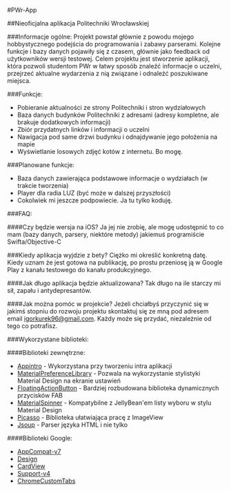 #PWr-App

##Nieoficjalna aplikacja Politechniki Wrocławskiej

###Informacje ogólne:
Projekt powstał głównie z powodu mojego hobbystycznego podejścia do programowania i zabawy parserami. Kolejne funkcje i bazy danych pojawiły się z czasem, głównie jako feedback od użytkowników wersji testowej. Celem projektu jest stworzenie aplikacji, która pozwoli studentom PWr w łatwy sposób znaleźć informacje o uczelni, przejrzeć aktualne wydarzenia z nią związane i odnaleźć poszukiwane miejsca.


###Funkcje:
* Pobieranie aktualności ze strony Politechniki i stron wydziałowych
* Baza danych budynków Politechniki z adresami (adresy kompletne, ale brakuje dodatkowych informacji)
* Zbiór przydatnych linków i informacji o uczelni
* Nawigacja pod same drzwi budynku i odnajdywanie jego położenia na mapie
* Wyświetlanie losowych zdjęć kotów z internetu. Bo mogę.


###Planowane funkcje:
* Baza danych zawierająca podstawowe informacje o wydziałach (w trakcie tworzenia)
* Player dla radia LUZ (być może w dalszej przyszłości)
* Cokolwiek mi jeszcze podpowiecie. Ja tu tylko koduję.


###FAQ:

####Czy będzie wersja na iOS?
Ja jej nie zrobię, ale mogę udostępnić to co mam (bazy danych, parsery, niektóre metody) jakiemuś programiście Swifta/Objective-C

###Kiedy aplikacja wyjdzie z bety?
Ciężko mi określić konkretną datę. Kiedy uznam że jest gotowa na publikację, po prostu przeniosę ją w Google Play z kanału testowego do kanału produkcyjnego.

####Jak długo aplikacja będzie aktualizowana?
Tak długo na ile starczy mi sił, zapału i antydepresantów.

####Jak można pomóc w projekcie?
Jeżeli chciałbyś przyczynić się w jakimś stopniu do rozwoju projektu skontaktuj się ze mną pod adresem email igorkurek96@gmail.com. Każdy może się przydać, niezależnie od tego co potrafisz.


###Wykorzystane biblioteki:

####Biblioteki zewnętrzne:
* [Appintro](https://github.com/PaoloRotolo/AppIntro) - Wykorzystana przy tworzeniu intra aplikacji
* [MaterialPreferenceLibrary](https://github.com/AndroidDeveloperLB/MaterialPreferenceLibrary) - Pozwala na wykorzystanie stylistyki Material Design na ekranie ustawień
* [FloatingActionButton](https://github.com/Clans/FloatingActionButton) - Bardziej rozbudowana biblioteka dynamicznych przycisków FAB
* [MaterialSpinner](https://github.com/jaredrummler/Material-Spinner) - Kompatybilne z JellyBean'em listy wyboru w stylu Material Design
* [Picasso](https://github.com/square/picasso) - Biblioteka ułatwiająca pracę z ImageView
* [Jsoup](https://github.com/jhy/jsoup/) - Parser języka HTML i nie tylko

####Biblioteki Google:
* [AppCompat-v7](https://github.com/android/platform_frameworks_support/tree/master/v7/appcompat)
* [Design](https://github.com/googlecodelabs/android-design-library)
* [CardView](https://github.com/googlesamples/android-CardView)
* [Support-v4](https://github.com/android/platform_frameworks_support/tree/master/v4/java/android/support/v4)
* [ChromeCustomTabs](https://github.com/GoogleChrome/custom-tabs-client)
